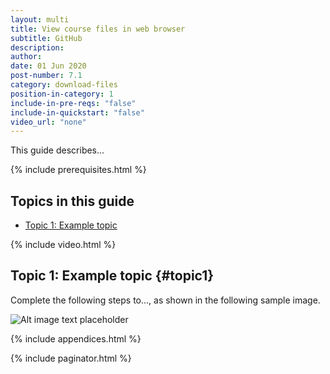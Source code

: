 ```yaml
---
layout: multi
title: View course files in web browser
subtitle: GitHub
description:
author:
date: 01 Jun 2020
post-number: 7.1
category: download-files
position-in-category: 1
include-in-pre-reqs: "false"
include-in-quickstart: "false"
video_url: "none"
---
```


This guide describes...

{% include prerequisites.html %}

## Topics in this guide

- [Topic 1: Example topic](#topic1)

{% include video.html %}

## Topic 1: Example topic {#topic1}

Complete the following steps to..., as shown in the following sample image.

![Alt image text placeholder](../assets/images/07-download-files/browser/github/img-placeholder.png)

{% include appendices.html %}

{% include paginator.html %}
